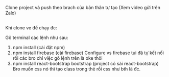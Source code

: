 ##

Clone project và push theo brach của bản thân tự tạo
(Xem video gửi trên Zalo)

##

Khi clone ve để chạy đc:

Gõ terminal các lệnh như sau:

1. npm install (cài đặt npm)
2. npm install firebase (cài firebase)
   Configure vs firebase tui đã tự kết nối rồi các bro chỉ việc gõ lệnh trên
   là oke thôi
3. npm install react-bootstrap bootstrap (project có sài react-bootstrap)
   Bro muốn css nó thì tạo class trong thẻ rồi css như bth là đc.
